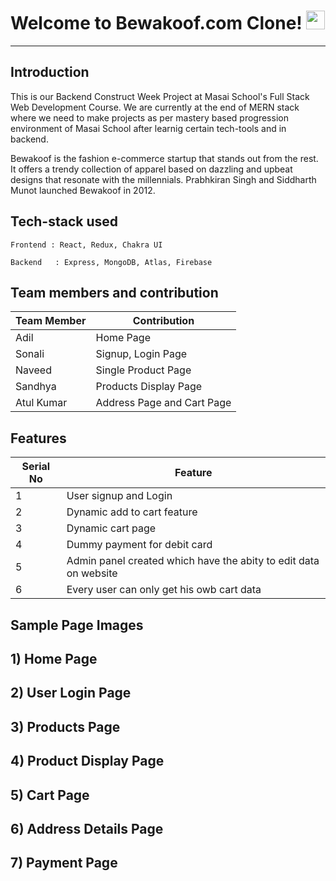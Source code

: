 # Welcome to Bewakoof.com Clone! <img src="https://raw.githubusercontent.com/MartinHeinz/MartinHeinz/master/wave.gif" width="30px">
---

**Introduction**
---
This is our Backend Construct Week Project at Masai School's Full Stack Web Development Course. We are currently at the end of MERN stack where we need to make projects as per mastery based progression environment of Masai School after learnig certain tech-tools and in backend.


Bewakoof is the fashion e-commerce startup that stands out from the rest. It offers a trendy collection of apparel based on dazzling and upbeat designs that resonate with the millennials. Prabhkiran Singh and Siddharth Munot launched Bewakoof in 2012.

##  Tech-stack used
  
   ```
   Frontend : React, Redux, Chakra UI
   
   Backend   : Express, MongoDB, Atlas, Firebase
   ```
 ## Team members and contribution

 | Team Member            | Contribution                                                              |
| ----------------- | ------------------------------------------------------------------------------------------------------------- |
| Adil | Home Page | Men page | Women Page | Admin Panel Frontend | Admin Panel Backend | NavBar | Footer
| Sonali | Signup, Login Page  | SignUp And Login Express APIs
| Naveed | Single Product Page | Express - Products APIs
| Sandhya | Products Display Page | Express - Pagination and Filter
| Atul Kumar | Address Page and Cart Page | Express - Cart API

## Features

 | Serial No            | Feature                                                              |
| ----------------- | ------------------------------------------------------------------ |
| 1 | User signup and Login |
| 2 | Dynamic add to cart feature |
| 3 | Dynamic cart page |
| 4 | Dummy payment for debit card |
| 5 | Admin panel created which have the abity to edit data on website |
| 6 | Every user can only get his owb cart data |


  
  
  **Sample Page Images**
  ---
  
  **1) Home Page**
  ---
  
  
  
  **2) User Login Page**
   ---


  **3) Products Page**
  ---


  **4) Product Display Page**
  ---


  **5) Cart Page**
  ---


  **6) Address Details Page**
  ---


  **7) Payment Page**
  ---



 
 




 

